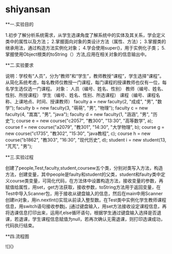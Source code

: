 # shiyansan
**一.实验目的

1.初步了解分析系统需求，从学生选课角度了解系统中的实体及其关系，学会定义类中的属性以及方法；
2.掌握面向对象的类设计方法（属性、方法）；
3.掌握类的继承用法，通过构造方法实例化对象；
4.学会使用super()，用于实例化子类；
5.掌握使用Object根类的toString（）方法,应用在相关对象的信息输出中。

**二.实验要求

说明：学校有“人员”，分为“教师”和“学生”，教师教授“课程”，学生选择“课程”。从简化系统考虑，每名教师仅教授一门课程，每门课程的授课教师也仅有一位，每名学生选仅选一门课程。
对象：	人员（编号、姓名、性别）
教师（编号、姓名、性别、所授课程）
学生（编号、姓名、性别、所选课程）
课程（编号、课程名称、上课地点、时间、授课教师）
faculty a = new faculty(2, "成成", "男", "数学");
faculty b = new faculty(3, "萌萌", "男", "物理");
faculty c = new faculty(4, "嵩嵩", "男", "java");
faculty d = new faculty(1, "涵涵", "男", "历史");
course e = new course("c2057", "教300", "13:30", "高等数学", a);
course f = new course("a2079", "教301", "14:30", "大学物理", b);
course g = new course("c1735", "教302", "15:30", "java教程", c);
course h = new course("b1862", "教303", "16:30", "现代历史", d);
student i = new student(13, "芃芃", "男");

**三.实验过程

创建了people,Test,faculty,student,coursew五个类，分别对类写入方法，构造方法，创建变量，其中people是faulty和student的父类，student和faulty类中定义course类变量，可简化代码，在方法体中设置构造方法，接收变量的参数，再赋值给属性，用set，get方法获取，接收参数，toString方法用于返回变量，在Test中导入Scanner包，用于接收从键盘输入的信息，然后在main中用Scanner创建in对象，用in.nextInt()实现从前读入整型数。在Test类中实例化学生教师课程信息，用switch语句接收参数j，j通过键盘输入，用set方法接收设定课程信息，再将选课信息打印出来，运用if,else循环语句，根据学生通过键盘输入选择是否退课，若退课，学生课程信息赋值为null，若再次确认无需退课，则打印选课成功，代码执行结束。

**四.流程图

![]{}

